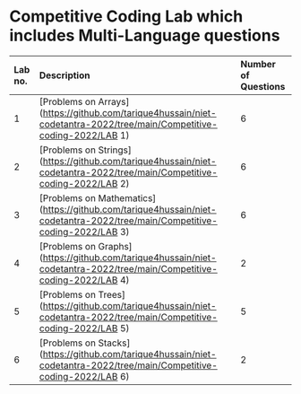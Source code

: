 # Competitive Coding Lab which includes Multi-Language questions

| Lab no. | Description | Number of Questions |
| :------ | :---------- | :---------- |
|1|  [Problems on Arrays](https://github.com/tarique4hussain/niet-codetantra-2022/tree/main/Competitive-coding-2022/LAB 1)       |6
|2|  [Problems on Strings](https://github.com/tarique4hussain/niet-codetantra-2022/tree/main/Competitive-coding-2022/LAB 2)      |6
|3|  [Problems on Mathematics](https://github.com/tarique4hussain/niet-codetantra-2022/tree/main/Competitive-coding-2022/LAB 3)    |6
|4|  [Problems on Graphs](https://github.com/tarique4hussain/niet-codetantra-2022/tree/main/Competitive-coding-2022/LAB 4)       |2
|5|  [Problems on Trees](https://github.com/tarique4hussain/niet-codetantra-2022/tree/main/Competitive-coding-2022/LAB 5)        |5
|6|  [Problems on Stacks](https://github.com/tarique4hussain/niet-codetantra-2022/tree/main/Competitive-coding-2022/LAB 6)       |2
